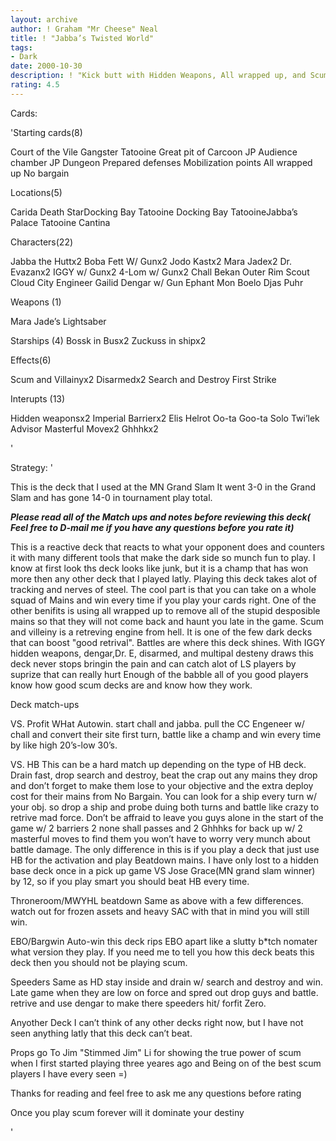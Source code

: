 ```yaml
---
layout: archive
author: ! Graham "Mr Cheese" Neal
title: ! "Jabba’s Twisted World"
tags:
- Dark
date: 2000-10-30
description: ! "Kick butt with Hidden Weapons, All wrapped up, and Scum and villeny with more tricks and traps then you can squirt some at"
rating: 4.5
---
```

Cards: 

'Starting cards(8)

Court of the Vile Gangster
Tatooine Great pit of Carcoon
JP Audience chamber
JP Dungeon
Prepared defenses
Mobilization points
All wrapped up
No bargain

Locations(5)

Carida
Death StarDocking Bay
Tatooine Docking Bay
TatooineJabba’s Palace
Tatooine Cantina

Characters(22)

Jabba the Huttx2
Boba Fett W/ Gunx2
Jodo Kastx2
Mara Jadex2
Dr. Evazanx2
IGGY w/ Gunx2
4-Lom w/ Gunx2
Chall Bekan
Outer Rim Scout
Cloud City Engineer
Gailid
Dengar w/ Gun
Ephant Mon
Boelo
Djas Puhr

Weapons (1)

Mara Jade’s Lightsaber

Starships (4)
Bossk in Busx2
Zuckuss in shipx2

Effects(6)

Scum and Villainyx2
Disarmedx2
Search and Destroy
First Strike

Interupts (13)

Hidden weaponsx2
Imperial Barrierx2
Elis Helrot
Oo-ta Goo-ta Solo
Twi’lek Advisor
Masterful Movex2
Ghhhkx2

'

Strategy: '

This is the deck that I used at the MN Grand Slam
It went 3-0 in the Grand Slam and has gone 14-0 in tournament play total.

***Please read all of the Match ups and notes before reviewing this deck( Feel free to D-mail me if you have any questions before you rate it)***

This is a reactive deck that reacts to what your opponent does and counters it with many different tools that make the dark side so munch fun to play.	I know at first look ths deck looks like junk, but it is a champ that has won more then any other deck that I played latly. Playing this deck takes alot of tracking and nerves of steel.  The cool part is that you can take on a whole squad of Mains and win every time if you play your cards right.  One of the other benifits is using all wrapped up to remove all of the stupid desposible mains so that they will not come back and haunt you late in the game.
Scum and villeiny is a retreving engine from hell.
It is one of the few dark decks that can boost "good retrival".
Battles are where this deck shines.  With IGGY hidden weapons, dengar,Dr. E, disarmed, and multipal desteny draws this deck never stops bringin the pain and can catch alot of LS players by suprize that can really hurt
Enough of the babble all of you good players know how good scum decks are and know how they work.


Deck match-ups

VS. Profit  WHat Autowin.  start chall and jabba. pull the CC Engeneer w/ chall and convert their site first turn, battle like a champ and win every time by like high 20’s-low 30’s.

VS. HB	 This can be a hard match up depending on the type of HB deck.	Drain fast, drop search and destroy, beat the crap out any mains they drop and don’t forget to make them lose to your objective and the extra deploy cost for their mains from No Bargain.  You can look for a ship every turn w/ your obj. so drop a ship and probe duing both turns and battle like crazy to retrive mad force.	Don’t be affraid to leave you guys alone in the start of the game w/ 2 barriers 2 none shall passes and 2 Ghhhks for back up w/ 2 masterful moves to find them you won’t have to worry very munch about battle damage.  The only difference in this is if you play a deck that just use HB for the activation and play Beatdown mains.  I have only lost to a hidden base deck once in a pick up game VS Jose Grace(MN grand slam winner) by 12, so if you play smart you should beat HB every time.

Throneroom/MWYHL beatdown  Same as above with a few differences.  watch out for frozen assets and heavy SAC with that in mind you will still win.

EBO/Bargwin  Auto-win this deck rips EBO apart like a slutty b*tch nomater what version they play.  If you need me to tell you how this deck beats this deck then you should not be playing scum.

Speeders  Same as HD stay inside and drain w/ search and destroy and win.  Late game when they are low on force and spred out drop guys and battle. retrive and use dengar to make there speeders hit/ forfit Zero.

Anyother Deck  I can’t think of any other decks right now, but I have not seen anything latly that this deck can’t beat.

Props go To Jim "Stimmed Jim" Li for showing the true power of scum when I first started playing three yeares ago and Being on of the best scum players I have every seen =)

Thanks for reading and feel free to ask me any questions before rating

Once you play scum forever will it dominate your destiny









'